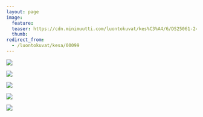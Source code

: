 ```yaml
---
layout: page
image:
  feature:
  teaser: https://cdn.minimuutti.com/luontokuvat/kes%C3%A4/6/DS25061-245px.jpg
  thumb:
redirect_from:
  - /luontokuvat/kesa/00099
---
```


![](https://cdn.minimuutti.com/luontokuvat/kes%C3%A4/6/DS25041-800px.jpg)

![](https://cdn.minimuutti.com/luontokuvat/kes%C3%A4/6/DS25048-800px.jpg)

![](https://cdn.minimuutti.com/luontokuvat/kes%C3%A4/6/DS25050-800px.jpg)

![](https://cdn.minimuutti.com/luontokuvat/kes%C3%A4/6/DS25055-800px.jpg)

![](https://cdn.minimuutti.com/luontokuvat/kes%C3%A4/6/DS25061-800px.jpg)
